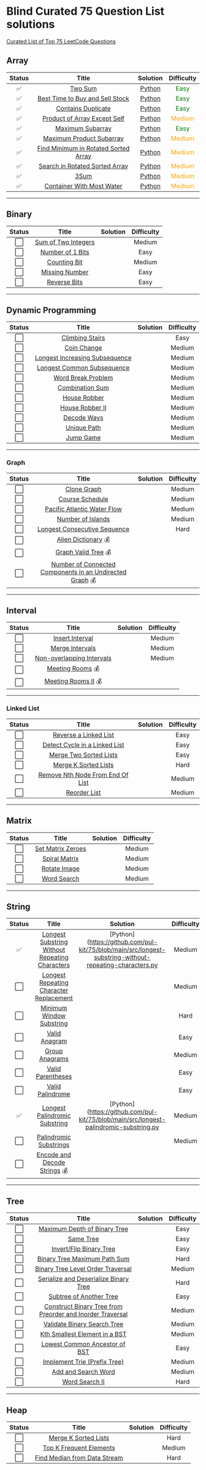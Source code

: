 # Blind Curated 75 Question List solutions
[Curated List of Top 75 LeetCode Questions](https://www.teamblind.com/post/New-Year-Gift---Curated-List-of-Top-100-LeetCode-Questions-to-Save-Your-Time-OaM1orEU)

## Array

| **Status** | **Title**                                                                                                   | **Solution** | **Difficulty** |
|:----------:|:-----------------------------------------------------------------------------------------------------------:|:------------:|:--------------:|
| ✅         | [Two Sum](https://leetcode.com/problems/two-sum/)                                                           | [Python](https://github.com/pul-kit/75/blob/main/src/two-sum.py)            | <span style="color:green">Easy</span>                 |
| ✅         | [Best Time to Buy and Sell Stock](https://leetcode.com/problems/best-time-to-buy-and-sell-stock/)           | [Python](https://github.com/pul-kit/75/blob/main/src/best-time-to-buy-and-sell-stock.py)             | <span style="color:green">Easy</span>              |
| ✅         | [Contains Duplicate](https://leetcode.com/problems/contains-duplicate/)                                     | [Python](https://github.com/pul-kit/75/blob/main/src/contains-duplicate.py)             | <span style="color:green">Easy</span>                 |
| ✅         | [Product of Array Except Self](https://leetcode.com/problems/product-of-array-except-self/)                 | [Python](https://github.com/pul-kit/75/blob/main/src/product-of-array-except-self.py)             | <span style="color:orange">Medium</span>              |
| ✅         | [Maximum Subarray](https://leetcode.com/problems/maximum-subarray/)                                         | [Python](https://github.com/pul-kit/75/blob/main/src/maximum-subarray.py)             | <span style="color:green">Easy</span>                 |
| ✅         | [Maximum Product Subarray](https://leetcode.com/problems/maximum-product-subarray/)                         | [Python](https://github.com/pul-kit/75/blob/main/src/maximum-product-subarray.py)             | <span style="color:orange">Medium</span>                 |
| ✅         | [Find Minimum in Rotated Sorted Array](https://leetcode.com/problems/find-minimum-in-rotated-sorted-array/) | [Python](https://github.com/pul-kit/75/blob/main/src/find-minimum-in-rotated-sorted-array.py)             | <span style="color:orange">Medium</span>                  |
| ✅         | [Search in Rotated Sorted Array](https://leetcode.com/problems/search-in-rotated-sorted-array/)             | [Python](https://github.com/pul-kit/75/blob/main/src/search-in-rotated-sorted-array.py)             | <span style="color:orange">Medium</span>                  |
| ✅         | [3Sum](https://leetcode.com/problems/3sum/)                                                                 | [Python](https://github.com/pul-kit/75/blob/main/src/3sum.py)             | <span style="color:orange">Medium</span>                  |
| ✅         | [Container With Most Water](https://leetcode.com/problems/container-with-most-water/)                       | [Python](https://github.com/pul-kit/75/blob/main/src/container-with-most-water.py)             | <span style="color:orange">Medium</span>                  |

---

## Binary

| **Status** | **Title**                                                                 | **Solution** | **Difficulty** |
|:----------:|:-------------------------------------------------------------------------:|:------------:|:--------------:|
| ⬜️         | [Sum of Two Integers](https://leetcode.com/problems/sum-of-two-integers/) |              | Medium         |
| ⬜️         | [Number of 1 Bits](https://leetcode.com/problems/number-of-1-bits/)       |              | Easy           |
| ⬜️         | [Counting Bit](https://leetcode.com/problems/counting-bits/)              |              | Medium         |
| ⬜️         | [Missing Number](https://leetcode.com/problems/missing-number/)           |              | Easy           |
| ⬜️         | [Reverse Bits](https://leetcode.com/problems/reverse-bits/)               |              | Easy           |

---

## Dynamic Programming

| **Status** | **Title**                                                                                       | **Solution** | **Difficulty** |
|:----------:|:-----------------------------------------------------------------------------------------------:|:------------:|:--------------:|
| ⬜️         | [Climbing Stairs](https://leetcode.com/problems/climbing-stairs/)                               |              | Easy           |
| ⬜️         | [Coin Change](https://leetcode.com/problems/coin-change/)                                       |              | Medium         |
| ⬜️         | [Longest Increasing Subsequence](https://leetcode.com/problems/longest-increasing-subsequence/) |              | Medium         |
| ⬜️         | [Longest Common Subsequence](https://leetcode.com/problems/longest-common-subsequence/)         |              | Medium         |
| ⬜️         | [Word Break Problem](https://leetcode.com/problems/word-break/)                                 |              | Medium         |
| ⬜️         | [Combination Sum](https://leetcode.com/problems/combination-sum-iv/)                            |              | Medium         |
| ⬜️         | [House Robber](https://leetcode.com/problems/house-robber/)                                     |              | Medium         |
| ⬜️         | [House Robber II](https://leetcode.com/problems/house-robber-ii/)                               |              | Medium         |
| ⬜️         | [Decode Ways](https://leetcode.com/problems/decode-ways/)                                       |              | Medium         |
| ⬜️         | [Unique Path](https://leetcode.com/problems/unique-paths/)                                      |              | Medium         |
| ⬜️         | [Jump Game](https://leetcode.com/problems/jump-game/)                                           |              | Medium         |

---

### Graph

| **Status** | **Title**                                                                                                                                                | **Solution** | **Difficulty** |
|:----------:|:--------------------------------------------------------------------------------------------------------------------------------------------------------:|:------------:|:--------------:|
| ⬜️         | [Clone Graph](https://leetcode.com/problems/clone-graph/)                                                                                                |              | Medium         |
| ⬜️         | [Course Schedule](https://leetcode.com/problems/course-schedule/)                                                                                        |              | Medium         |
| ⬜️         | [Pacific Atlantic Water Flow](https://leetcode.com/problems/pacific-atlantic-water-flow/)                                                                |              | Medium         |
| ⬜️         | [Number of Islands](https://leetcode.com/problems/number-of-islands/)                                                                                    |              | Medium         |
| ⬜️         | [Longest Consecutive Sequence](https://leetcode.com/problems/longest-consecutive-sequence/)                                                              |              | Hard           |
| ⬜️         | [Alien Dictionary](https://leetcode.com/problems/alien-dictionary/) :moneybag:                                                                           |              |                |
| ⬜️         | [Graph Valid Tree](https://leetcode.com/problems/graph-valid-tree/) :moneybag:                                                                           |              |                |
| ⬜️         | [Number of Connected Components in an Undirected Graph](https://leetcode.com/problems/number-of-connected-components-in-an-undirected-graph/) :moneybag: |              |                |

---

## Interval

| **Status** | **Title**                                                                             | **Solution** | **Difficulty** |
|:----------:|:-------------------------------------------------------------------------------------:|:------------:|:--------------:|
| ⬜️         | [Insert Interval](https://leetcode.com/problems/insert-interval/)                     |              | Medium         |
| ⬜️         | [Merge Intervals](https://leetcode.com/problems/merge-intervals/)                     |              | Medium         |
| ⬜️         | [Non-overlapping Intervals](https://leetcode.com/problems/non-overlapping-intervals/) |              | Medium         |
| ⬜️         | [Meeting Rooms](https://leetcode.com/problems/meeting-rooms/) :moneybag:              |              |                |
| ⬜️         | [Meeting Rooms II](https://leetcode.com/problems/meeting-rooms-ii/) :moneybag:        |              |                |


---

### Linked List

| **Status** | **Title**                                                                                           | **Solution** | **Difficulty** |
|:----------:|:---------------------------------------------------------------------------------------------------:|:------------:|:--------------:|
| ⬜️         | [Reverse a Linked List](https://leetcode.com/problems/reverse-linked-list/)                         |              | Easy           |
| ⬜️         | [Detect Cycle in a Linked List](https://leetcode.com/problems/linked-list-cycle/)                   |              | Easy           |
| ⬜️         | [Merge Two Sorted Lists](https://leetcode.com/problems/merge-two-sorted-lists/)                     |              | Easy           |
| ⬜️         | [Merge K Sorted Lists](https://leetcode.com/problems/merge-k-sorted-lists/)                         |              | Hard           |
| ⬜️         | [Remove Nth Node From End Of List](https://leetcode.com/problems/remove-nth-node-from-end-of-list/) |              | Medium         |
| ⬜️         | [Reorder List](https://leetcode.com/problems/reorder-list/)                                         |              | Medium         |

---

## Matrix

| **Status** | **Title**                                                             | **Solution** | **Difficulty** |
|:----------:|:---------------------------------------------------------------------:|:------------:|:--------------:|
| ⬜️         | [Set Matrix Zeroes](https://leetcode.com/problems/set-matrix-zeroes/) |              | Medium         |
| ⬜️         | [Spiral Matrix](https://leetcode.com/problems/spiral-matrix/)         |              | Medium         |
| ⬜️         | [Rotate Image](https://leetcode.com/problems/rotate-image/)           |              | Medium         |
| ⬜️         | [Word Search](https://leetcode.com/problems/word-search/)             |              | Medium         |


---

## String

| **Status** | **Title**                                                                                                                       | **Solution** | **Difficulty** |
|:----------:|:-------------------------------------------------------------------------------------------------------------------------------:|:------------:|:--------------:|
| ✅         | [Longest Substring Without Repeating Characters](https://leetcode.com/problems/longest-substring-without-repeating-characters/) | [Python](https://github.com/pul-kit/75/blob/main/src/longest-substring-without-repeating-characters.py             | Medium         |
| ⬜️         | [Longest Repeating Character Replacement](https://leetcode.com/problems/longest-repeating-character-replacement/)               |              | Medium         |
| ⬜️         | [Minimum Window Substring](https://leetcode.com/problems/minimum-window-substring/)                                             |              | Hard           |
| ⬜️         | [Valid Anagram](https://leetcode.com/problems/valid-anagram/)                                                                   |              | Easy           |
| ⬜️         | [Group Anagrams](https://leetcode.com/problems/group-anagrams/)                                                                 |              | Medium         |
| ⬜️         | [Valid Parentheses](https://leetcode.com/problems/valid-parentheses/)                                                           |              | Easy           |
| ⬜️         | [Valid Palindrome](https://leetcode.com/problems/valid-palindrome/)                                                             |              | Easy           |
| ✅         | [Longest Palindromic Substring](https://leetcode.com/problems/longest-palindromic-substring/)                                   | [Python](https://github.com/pul-kit/75/blob/main/src/longest-palindromic-substring.py             | Medium         |
| ⬜️         | [Palindromic Substrings](https://leetcode.com/problems/palindromic-substrings/)                                                 |              | Medium         |
| ⬜️         | [Encode and Decode Strings](https://leetcode.com/problems/encode-and-decode-strings/) :moneybag:                                |              |                |


---

## Tree

| **Status** | **Title**                                                                                                                                             | **Solution** | **Difficulty** |
|:----------:|:-----------------------------------------------------------------------------------------------------------------------------------------------------:|:------------:|:--------------:|
| ⬜️         | [Maximum Depth of Binary Tree](https://leetcode.com/problems/maximum-depth-of-binary-tree/)                                                           |              | Easy           |
| ⬜️         | [Same Tree](https://leetcode.com/problems/same-tree/)                                                                                                 |              | Easy           |
| ⬜️         | [Invert/Flip Binary Tree](https://leetcode.com/problems/invert-binary-tree/)                                                                          |              | Easy           |
| ⬜️         | [Binary Tree Maximum Path Sum](https://leetcode.com/problems/binary-tree-maximum-path-sum/)                                                           |              | Hard           |
| ⬜️         | [Binary Tree Level Order Traversal](https://leetcode.com/problems/binary-tree-level-order-traversal/)                                                 |              | Medium         |
| ⬜️         | [Serialize and Deserialize Binary Tree](https://leetcode.com/problems/serialize-and-deserialize-binary-tree/)                                         |              | Hard           |
| ⬜️         | [Subtree of Another Tree](https://leetcode.com/problems/subtree-of-another-tree/)                                                                     |              | Easy           |
| ⬜️         | [Construct Binary Tree from Preorder and Inorder Traversal](https://leetcode.com/problems/construct-binary-tree-from-preorder-and-inorder-traversal/) |              | Medium         |
| ⬜️         | [Validate Binary Search Tree](https://leetcode.com/problems/validate-binary-search-tree/)                                                             |              | Medium         |
| ⬜️         | [Kth Smallest Element in a BST](https://leetcode.com/problems/kth-smallest-element-in-a-bst/)                                                         |              | Medium         |
| ⬜️         | [Lowest Common Ancestor of BST](https://leetcode.com/problems/lowest-common-ancestor-of-a-binary-search-tree/)                                        |              | Easy           |
| ⬜️         | [Implement Trie (Prefix Tree)](https://leetcode.com/problems/implement-trie-prefix-tree/)                                                             |              | Medium         |
| ⬜️         | [Add and Search Word](https://leetcode.com/problems/add-and-search-word-data-structure-design/)                                                       |              | Medium         |
| ⬜️         | [Word Search II](https://leetcode.com/problems/word-search-ii/)                                                                                       |              | Hard           |

---

## Heap

| **Status** | **Title**                                                                                   | **Solution** | **Difficulty** |
|:----------:|:-------------------------------------------------------------------------------------------:|:------------:|:--------------:|
| ⬜️         | [Merge K Sorted Lists](https://leetcode.com/problems/merge-k-sorted-lists/)                 |              | Hard           |
| ⬜️         | [Top K Frequent Elements](https://leetcode.com/problems/top-k-frequent-elements/)           |              | Medium         |
| ⬜️         | [Find Median from Data Stream](https://leetcode.com/problems/find-median-from-data-stream/) |              | Hard           |
